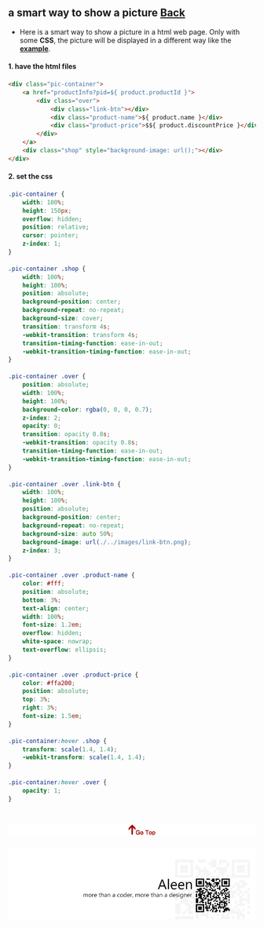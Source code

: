 ## a smart way to show a picture [Back](./qa.md)

- Here is a smart way to show a picture in a html web page. Only with some **CSS**, the picture will be displayed in a different way like the [**example**]().

#### 1. have the html files

```html
<div class="pic-container">
    <a href="productInfo?pid=${ product.productId }">
        <div class="over">
            <div class="link-btn"></div>
            <div class="product-name">${ product.name }</div>
            <div class="product-price">$${ product.discountPrice }</div>
        </div>
    </a>
    <div class="shop" style="background-image: url();"></div>
</div>
```

#### 2. set the css

```css
.pic-container {
    width: 100%;
    height: 150px;
    overflow: hidden;
    position: relative;
    cursor: pointer;
    z-index: 1;
}

.pic-container .shop {
    width: 100%;
    height: 100%;
    position: absolute;
    background-position: center;
    background-repeat: no-repeat;
    background-size: cover;
    transition: transform 4s;
    -webkit-transition: transform 4s;
    transition-timing-function: ease-in-out;
    -webkit-transition-timing-function: ease-in-out;
}

.pic-container .over {
    position: absolute;
    width: 100%;
    height: 100%;
    background-color: rgba(0, 0, 0, 0.7);
    z-index: 2;
    opacity: 0;
    transition: opacity 0.8s;
    -webkit-transition: opacity 0.8s;
    transition-timing-function: ease-in-out;
    -webkit-transition-timing-function: ease-in-out;
}

.pic-container .over .link-btn {
    width: 100%;
    height: 100%;
    position: absolute;
    background-position: center;
    background-repeat: no-repeat;
    background-size: auto 50%;
    background-image: url(./../images/link-btn.png);
    z-index: 3;
}

.pic-container .over .product-name {
    color: #fff;
    position: absolute;
    bottom: 3%;
    text-align: center;
    width: 100%;
    font-size: 1.2em;
    overflow: hidden;
    white-space: nowrap;
    text-overflow: ellipsis;
}

.pic-container .over .product-price {
    color: #ffa200;
    position: absolute;
    top: 3%;
    right: 3%;
    font-size: 1.5em;
}

.pic-container:hover .shop {
    transform: scale(1.4, 1.4);
    -webkit-transform: scale(1.4, 1.4);
}

.pic-container:hover .over {
    opacity: 1;
}
```

<a href="#" style="left:200px;"><img src="./../pic/gotop.png"></a>
=====
<a href="http://aleen42.github.io/" target="_blank" ><img src="./../pic/tail.gif"></a>
